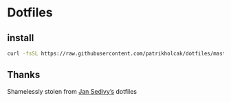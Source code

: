 # Dotfiles

## install

```sh
curl -fsSL https://raw.githubusercontent.com/patrikholcak/dotfiles/master/scripts/run | sh
```

## Thanks
Shamelessly stolen from [Jan Sedivy’s](https://github.com/jansedivy/dotfiles) dotfiles
